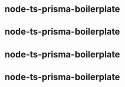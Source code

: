 # node-ts-prisma-boilerplate
# node-ts-prisma-boilerplate
# node-ts-prisma-boilerplate
# node-ts-prisma-boilerplate
